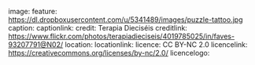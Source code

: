 image:
  feature: https://dl.dropboxusercontent.com/u/5341489/images/puzzle-tattoo.jpg
  caption:
  captionlink:
  credit: Terapia Dieciséis
  creditlink: https://www.flickr.com/photos/terapiadieciseis/4019785025/in/faves-93207791@N02/
  location:
  locationlink:
  licence: CC BY-NC 2.0
  licencelink: https://creativecommons.org/licenses/by-nc/2.0/
  licencelogo:
